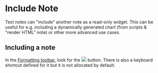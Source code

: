 # Include Note
Text notes can "include" another note as a read-only widget. This can be useful for e.g. including a dynamically generated chart (from scripts & "render HTML" note) or other more advanced use cases.

## Including a note

In the <a class="reference-link" href="Formatting%20toolbar.md">Formatting toolbar</a>, look for the ![](Include%20Note_image.png) button. There is also a keyboard shortcut defined for it but it is not allocated by default.